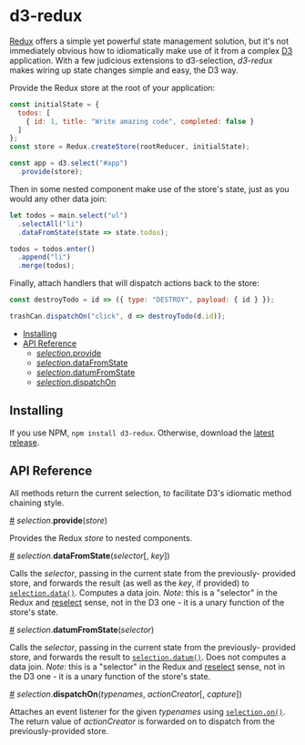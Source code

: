 # d3-redux

[Redux](https://github.com/reactjs/redux) offers a simple yet powerful
state management solution, but it's not immediately obvious how to
idiomatically make use of it from a complex [D3](https://d3js.org/)
application.  With a few judicious extensions to d3-selection,
*d3-redux* makes wiring up state changes simple and easy, the D3 way.

Provide the Redux store at the root of your application:

```js
const initialState = {
  todos: [
    { id: 1, title: "Write amazing code", completed: false }
  ]
};
const store = Redux.createStore(rootReducer, initialState);

const app = d3.select("#app")
  .provide(store);
```

Then in some nested component make use of the store's state, just as
you would any other data join:

```js
let todos = main.select("ul")
  .selectAll("li")
  .dataFromState(state => state.todos);

todos = todos.enter()
  .append("li")
  .merge(todos);
```

Finally, attach handlers that will dispatch actions back to the store:

```js
const destroyTodo = id => ({ type: "DESTROY", payload: { id } });

trashCan.dispatchOn("click", d => destroyTodo(d.id));
```

- [Installing](#installing)
- [API Reference](#api-reference)
  - [*selection*.provide](#selection_provide)
  - [*selection*.dataFromState](#selection_dataFromState)
  - [*selection*.datumFromState](#selection_datumFromState)
  - [*selection*.dispatchOn](#selection_dispatchOn)

## Installing

If you use NPM, `npm install d3-redux`. Otherwise, download the
[latest release](https://github.com/couchand/d3-redux/releases/latest).

## API Reference

All methods return the current selection, to facilitate D3's idiomatic
method chaining style.

<a href="#selection_provide" name="selection_provide">#</a> <i>selection</i>.<b>provide</b>(<i>store</i>)

Provides the Redux *store* to nested components.

<a href="#selection_dataFromState" name="selection_dataFromState">#</a> <i>selection</i>.<b>dataFromState</b>(<i>selector</i>[, <i>key</i>])

Calls the *selector*, passing in the current state from the previously-
provided store, and forwards the result (as well as the *key*, if
provided) to [`selection.data()`](https://github.com/d3/d3-selection#selection_data).
Computes a data join.  _Note:_ this is a "selector" in the Redux and 
[reselect](https://github.com/reactjs/reselect) sense, not in the D3
one - it is a unary function of the store's state.

<a href="#selection_datumFromState" name="selection_datumFromState">#</a> <i>selection</i>.<b>datumFromState</b>(<i>selector</i>)

Calls the *selector*, passing in the current state from the previously-
provided store, and forwards the result to
[`selection.datum()`](https://github.com/d3/d3-selection#selection_datum).
Does not computes a data join.  _Note:_ this is a "selector" in the
Redux and [reselect](https://github.com/reactjs/reselect) sense, not
in the D3 one - it is a unary function of the store's state.

<a href="#selection_dispatchOn" name="selection_dispatchOn">#</a> <i>selection</i>.<b>dispatchOn</b>(<i>typenames</i>, <i>actionCreator</i>[, <i>capture</i>])

Attaches an event listener for the given *typenames* using
[`selection.on()`](https://github.com/d3/d3-selection#selection_on).
The return value of *actionCreator* is forwarded on to dispatch from
the previously-provided store.

